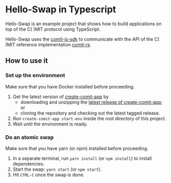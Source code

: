 # Hello-Swap in Typescript

Hello-Swap is an example project that shows how to build applications on top of the C( )MIT protocol using TypeScript.

Hello-Swap uses the [comit-js-sdk](https://github.com/comit-network/comit-js-sdk) to communicate with the API of the C( )MIT reference implementation [comit-rs](https://github.com/comit-network/comit-rs).

## How to use it

### Set up the environment

Make sure that you have Docker installed before proceeding.

1. Get the latest version of [create-comit-app](https://github.com/comit-network/create-comit-app) by
    - downloading and unzipping the [latest release of create-comit-app](https://github.com/comit-network/create-comit-app/releases); or
    - cloning the repository and checking out the latest tagged release.
2. Run `create-comit-app start-env` inside the root directory of this project.
3. Wait until the environment is ready.

### Do an atomic swap

Make sure that you have yarn (or npm) installed before proceeding.

1. In a separate terminal, run `yarn install` (or `npm install`) to install dependencies.
2. Start the swap: `yarn start` (or `npm start`).
3. Hit `CTRL-C` once the swap is done.
